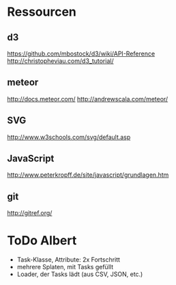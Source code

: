 # Ressourcen

## d3
<https://github.com/mbostock/d3/wiki/API-Reference>
<http://christopheviau.com/d3_tutorial/>

## meteor
<http://docs.meteor.com/>
<http://andrewscala.com/meteor/>

## SVG
<http://www.w3schools.com/svg/default.asp>

## JavaScript
<http://www.peterkropff.de/site/javascript/grundlagen.htm>

## git
<http://gitref.org/>



# ToDo Albert

+ Task-Klasse, Attribute: 2x Fortschritt
+ mehrere Splaten, mit Tasks gefüllt
+ Loader, der Tasks lädt (aus CSV, JSON, etc.)
